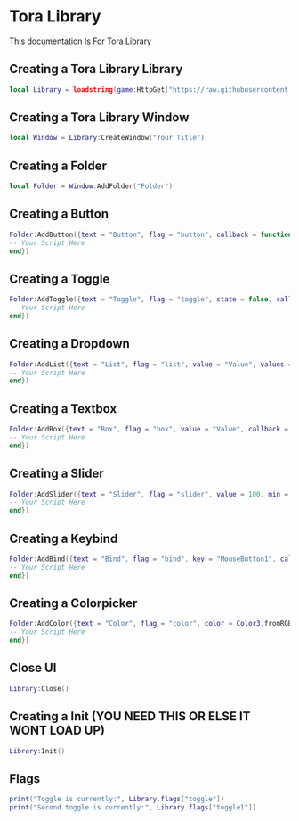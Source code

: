 # Tora Library
This documentation Is For Tora Library

## Creating a Tora Library Library
```lua
local Library = loadstring(game:HttpGet("https://raw.githubusercontent.com/RileyBeeRBLX1/UI-Library/refs/heads/main/Tora%20Library/Library.lua",true))()
```

## Creating a Tora Library Window
```lua
local Window = Library:CreateWindow("Your Title")
```

## Creating a Folder
```lua
local Folder = Window:AddFolder("Folder")
```

## Creating a Button
```lua
Folder:AddButton({text = "Button", flag = "button", callback = function()
-- Your Script Here
end})
```

## Creating a Toggle
```lua
Folder:AddToggle({text = "Toggle", flag = "toggle", state = false, callback = function(a)
-- Your Script Here
end})
```

## Creating a Dropdown
```lua
Folder:AddList({text = "List", flag = "list", value = "Value", values = {"Value1", "Value2", "Value3", "Value4"}, callback = function(a)
-- Your Script Here
end})
```

## Creating a Textbox
```lua
Folder:AddBox({text = "Box", flag = "box", value = "Value", callback = function(a)
-- Your Script Here
end})
```

## Creating a Slider
```lua
Folder:AddSlider({text = "Slider", flag = "slider", value = 100, min = 20, max = 200, float = 0.3, callback = function(a)
-- Your Script Here
end})
```

## Creating a Keybind
```lua
Folder:AddBind({text = "Bind", flag = "bind", key = "MouseButton1", callback = function()
-- Your Script Here
end})
```

## Creating a Colorpicker
```lua
Folder:AddColor({text = "Color", flag = "color", color = Color3.fromRGB(255, 65, 65), callback = function()
-- Your Script Here
end})
```

## Close UI
```lua
Library:Close()
```

## Creating a Init (YOU NEED THIS OR ELSE IT WONT LOAD UP)
```lua
Library:Init()
```

## Flags
```lua
print("Toggle is currently:", Library.flags["toggle"])
print("Second toggle is currently:", Library.flags["toggle1"])
```

